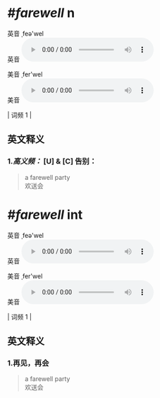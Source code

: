 # ***\#farewell*** n
英音  ˌfeə'wel  
英音
<audio src="./media/farewell-B.aac" controls="controls"></audio>

美音 ˌfer'wel  
美音
<audio src="./media/farewell.aac" controls="controls"></audio>



| 词频 1 |  

英文释义
---
### 1.*高义频：* **[U] & [C] 告别：**  

 > a farewell party  
 > 欢送会    


# ***\#farewell*** int
英音 ˌfeə'wel  
英音
<audio src="./media/farewell-B.aac" controls="controls"></audio>

美音 ˌfer'wel  
美音
<audio src="./media/farewell.aac" controls="controls"></audio>



| 词频 1 |  

英文释义
---
### 1.**再见，再会**  

 > a farewell party  
 > 欢送会    


